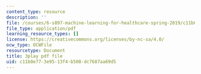 ```yaml
---
content_type: resource
description: ''
file: /courses/6-s897-machine-learning-for-healthcare-spring-2019/c11b0e773e9513f4b508dc7687aa69d5_zYgkr0KfWM0.pdf
file_type: application/pdf
learning_resource_types: []
license: https://creativecommons.org/licenses/by-nc-sa/4.0/
ocw_type: OCWFile
resourcetype: Document
title: 3play pdf file
uid: c11b0e77-3e95-13f4-b508-dc7687aa69d5
---
```

